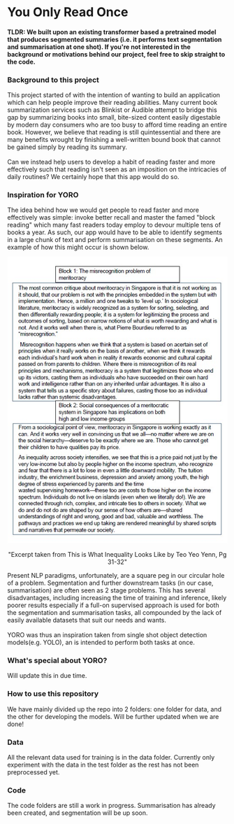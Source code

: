 # You Only Read Once 

#### TLDR: We built upon an existing transformer based a pretrained model that produces segmented summaries (i.e. it performs text segmentation and summarisation at one shot). If you're not interested in the background or motivations behind our project, feel free to skip straight to the code. 

### Background to this project
This project started of with the intention of wanting to build an application which can help people improve their reading abilities. 
Many current book summarization services such as Blinkist or Audible attempt to bridge this gap by summarizing books into small, bite-sized content easily digestable by modern day consumers who are too busy to afford time reading an entire book. 
However, we believe that reading is still quintessential and there are many benefits wrought by finishing a well-written bound book that cannot be gained simply by reading its summary. <br><br>
Can we instead help users to develop a habit of reading faster and more effectively such that reading isn't seen as an imposition on the intricacies of daily routines? We certainly hope that this app would do so. 

### Inspiration for YORO
The idea behind how we would get people to read faster and more effectively was simple: invoke better recall and master the famed "block reading" which many fast readers today employ to devour multiple tens of books a year. As such, our app would have to be able to identify segments in a large chunk of text and perform summarisation on these segments. An example of how this might occur is shown below.  

  <p align="center"><img src="utils/imgs/example.jpg"></p>
  <p align="center">"Excerpt taken from This is What Inequality Looks Like by Teo Yeo Yenn, Pg 31-32"</p>
  
Present NLP paradigms, unfortunately, are a square peg in our circular hole of a problem. Segmentation and further downstream tasks (in our case, summarisation) are often seen as 2 stage problems. This has several disadvantages, including increasing the time of training and inference, likely poorer results especially if a full-on supervised approach is used for both the segmentation and summarisation tasks, all compounded by the lack of easily available datasets that suit our needs and wants. <br><br>
YORO was thus an inspiration taken from single shot object detection models(e.g. YOLO), an is intended to perform both tasks at once. 

### What's special about YORO?
Will update this in due time.

### How to use this repository 
We have mainly divided up the repo into 2 folders: one folder for data, and the other for developing the models. Will be further updated when we are done!

### Data
All the relevant data used for training is in the data folder. Currently only experiment with the data in the test folder as the rest has not been preprocessed yet. <br> 

### Code
The code folders are still a work in progress. Summarisation has already been created, and segmentation will be up soon. <br>
